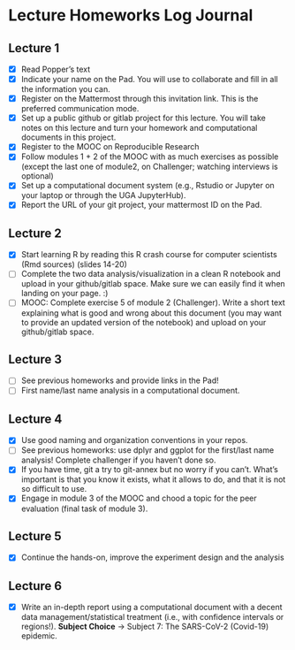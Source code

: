# Lecture Homeworks Log Journal
##  Lecture 1
- [X] Read Popper’s text
- [X] Indicate your name on the Pad. You will use to collaborate and fill in all the information you can.
- [X] Register on the Mattermost through this invitation link. This is the preferred communication mode.
- [X] Set up a public github or gitlab project for this lecture. You will take notes on this lecture and turn your homework and computational documents in this project.
- [X] Register to the MOOC on Reproducible Research
- [X] Follow modules 1 + 2 of the MOOC with as much exercises as possible (except the last one of module2, on Challenger; watching interviews is optional)
- [X] Set up a computational document system (e.g., Rstudio or Jupyter on your laptop or through the UGA JupyterHub).
- [X] Report the URL of your git project, your mattermost ID on the Pad.

## Lecture 2
- [X] Start learning R by reading this R crash course for computer scientists (Rmd sources) (slides 14-20)
- [ ] Complete the two data analysis/visualization in a clean R notebook and upload in your github/gitlab space. Make sure we can easily find it when landing on your page. :)
- [ ] MOOC: Complete exercise 5 of module 2 (Challenger). Write a short text explaining what is good and wrong about this document (you may want to provide an updated version of the notebook) and upload on your github/gitlab space.

## Lecture 3
- [ ] See previous homeworks and provide links in the Pad!
- [ ] First name/last name analysis in a computational document.

## Lecture 4
- [X] Use good naming and organization conventions in your repos.
- [ ] See previous homeworks: use dplyr and ggplot for the first/last name analysis! Complete challenger if you haven’t done so.
- [X] If you have time, git a try to git-annex but no worry if you can’t. What’s important is that you know it exists, what it allows to do, and that it is not so difficult to use.
- [X] Engage in module 3 of the MOOC and chood a topic for the peer evaluation (final task of module 3).

## Lecture 5
- [X] Continue the hands-on, improve the experiment design and the analysis

## Lecture 6
- [X] Write an in-depth report using a computational document with a decent data management/statistical treatment (i.e., with confidence intervals or regions!).
**Subject Choice** -> Subject 7: The SARS-CoV-2 (Covid-19) epidemic.

